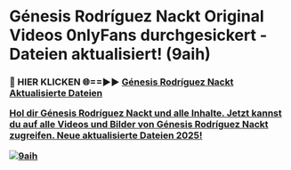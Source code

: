 # Génesis Rodríguez Nackt Original Videos 0nlyFans durchgesickert - Dateien aktualisiert! (9aih)

<h3>🔴 HIER KLICKEN 🌐==►► <a href="https://tinyurl.com/h6vf6nb8" rel="nofollow">Génesis Rodríguez Nackt Aktualisierte Dateien

Hol dir Génesis Rodríguez Nackt und alle Inhalte. Jetzt kannst du auf alle Videos und Bilder von Génesis Rodríguez Nackt zugreifen. Neue aktualisierte Dateien 2025!

[![9aih](https://i.imgur.com/sD4kR3V.gif)](https://tinyurl.com/h6vf6nb8)
